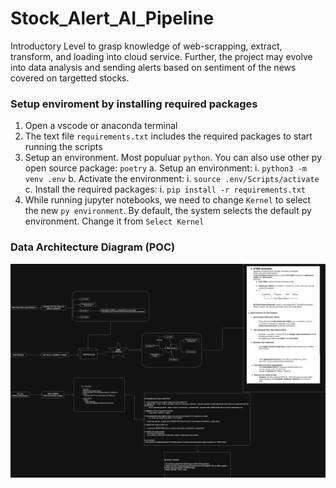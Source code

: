 # Stock_Alert_AI_Pipeline
Introductory Level to grasp knowledge of web-scrapping, extract, transform, and loading into cloud service. Further, the project may evolve into data analysis and sending alerts based on sentiment of the news covered on targetted stocks.

### Setup enviroment by installing required packages
1. Open a vscode or anaconda terminal
2. The text file `requirements.txt` includes the required packages to start running the scripts
3. Setup an environment. Most populuar `python`. You can also use other py open source package: `poetry`
    a. Setup an environment:
        i. `python3 -m venv .env`
    b. Activate the environment:
        i. `source .env/Scripts/activate`
    c. Install the required packages:
        i. `pip install -r requirements.txt`
4. While running jupyter notebooks, we need to change `Kernel` to select the new `py environment`. By default, the system selects the default py environment. Change it from `Select Kernel`


### Data Architecture Diagram (POC)
![data_flow_diagram](https://github.com/sagarlimbu0/Stock_Alert_AI_Pipeline/blob/main/docs/stock_Alertai_Flow.png)
